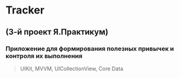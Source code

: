 # Tracker

## (3-й проект Я.Практикум)

### Приложение для формирования полезных привычек и контроля их выполнения

> UIKit, MVVM, UICollectionView, Core Data
